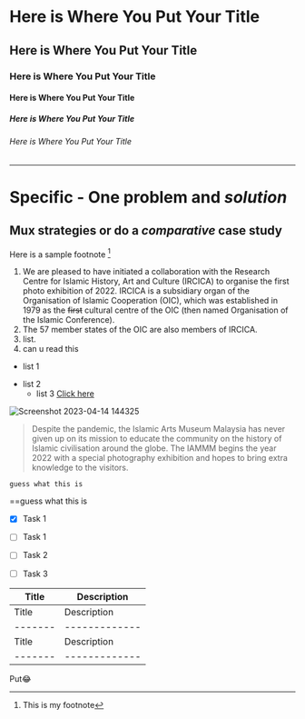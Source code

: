 # Here is Where You Put Your Title
## Here is Where You Put Your Title
### Here is Where You Put Your Title
#### Here is Where You Put Your Title
##### Here is Where You Put Your Title
###### Here is Where You Put Your Title
-------------------------------------------
# Specific - One **problem** and _solution_
## Mux __strategies__ or do a ***comparative*** case study

Here is a sample footnote [^1]
[^1]:This is my footnote

1. We are pleased to have initiated a collaboration with the Research Centre for Islamic History, Art and Culture (IRCICA) to organise the first photo exhibition of 2022. IRCICA is a subsidiary organ of the Organisation of Islamic Cooperation (OIC), which was established in 1979 as the ~~first~~ cultural centre of the OIC (then named Organisation of the Islamic Conference).
2. The 57 member states of the OIC are also members of IRCICA.
3. list.
1. can u read this
* list 1
+ list 2
  - list 3
[Click here](https://www.altexsoft.com/blog/api-documentation/)



![Screenshot 2023-04-14 144325](https://github.com/ahzarusli/Technical-Writing/assets/143250870/e60ac0b2-67e8-4d40-8d69-20118ddd18f5)

> Despite the pandemic, the Islamic Arts Museum Malaysia has never given up on its mission to educate the community on the history of Islamic civilisation around the globe. The IAMMM begins the year 2022 with a special photography exhibition and hopes to bring extra knowledge to the visitors.

```guess what this is```

==guess what this is

- [x] Task 1

- [ ] Task 1

- [ ] Task 2

- [ ] Task 3

| Title | Description |
|-------|-------------|
| Title | Description |
|-------|-------------|
| Title | Description |
|-------|-------------|

Put:joy:
